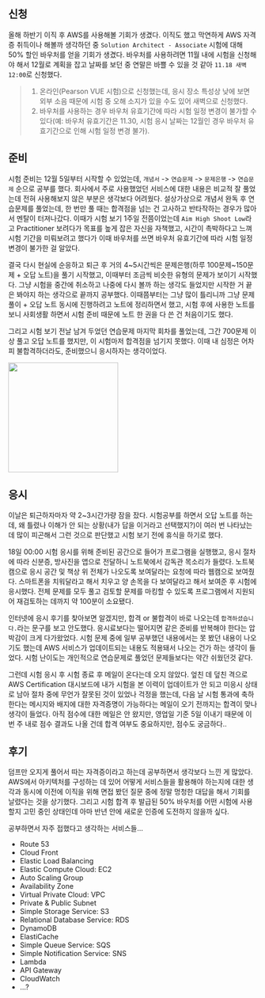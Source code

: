 ## 신청
올해 하반기 이직 후 AWS를 사용해볼 기회가 생겼다. 이직도 했고 막연하게 AWS 자격증 취득이나 해볼까 생각하던 중 `Solution Architect - Associate` 시험에 대해 50% 할인 바우처를 얻을 기회가 생겼다. 바우처를 사용하려면 11월 내에 시험을 신청해야 해서 12월로 계획을 잡고 날짜를 보던 중 연말은 바쁠 수 있을 것 같아 `11.18 새벽 12:00`로 신청했다.
> 1. 온라인(Pearson VUE 시험)으로 신청했는데, 응시 장소 특성상 낮에 보면 외부 소음 때문에 시험 중 오해 소지가 있을 수도 있어 새벽으로 신청했다.
> 2. 바우처를 사용하는 경우 바우처 유효기간에 따라 시험 일정 변경이 불가할 수 있다(예: 바우처 유효기간은 11.30, 시험 응시 날짜는 12월인 경우 바우처 유효기간으로 인해 시험 일정 변경 불가).

## 준비
시험 준비는 12월 5일부터 시작할 수 있었는데, `개념서` -> `연습문제` -> `문제은행` -> `연습문제` 순으로 공부를 했다. 회사에서 주로 사용했었던 서비스에 대한 내용은 비교적 잘 풀었는데 전혀 사용해보지 않은 부분은 생각보다 어려웠다. 설상가상으로 개념서 완독 후 연습문제를 풀었는데, 한 번만 풀 때는 합격점을 넘는 건 고사하고 반타작하는 경우가 많아서 멘탈이 터져나갔다. 이때가 시험 보기 1주일 전쯤이었는데 `Aim High Shoot Low`라고 Practitioner 보려다가 목표를 높게 잡은 자신을 자책했고, 시간이 촉박하다고 느껴 시험 기간을 미뤄보려고 했다가 이때 바우처를 쓰면 바우처 유효기간에 따라 시험 일정 변경이 불가한 걸 알았다.

결국 다시 현실에 순응하고 퇴근 후 거의 4~5시간씩은 문제은행(하루 100문제~150문제 + 오답 노트)을 풀기 시작했고, 이때부터 조금씩 비슷한 유형의 문제가 보이기 시작했다. 그냥 시험을 중간에 취소하고 나중에 다시 볼까 하는 생각도 들었지만 시작한 거 끝은 봐야지 하는 생각으로 끝까지 공부했다. 이때쯤부터는 그냥 많이 틀리니까 그냥 문제 풀이 + 오답 노트 동시에 진행하려고 노트에 정리하면서 했고, 시험 후에 사용한 노트를 보니 사회생활 하면서 시험 준비 때문에 노트 한 권을 다 쓴 건 처음이기도 했다.

그리고 시험 보기 전날 남겨 두었던 연습문제 마지막 회차를 풀었는데, 그간 700문제 이상 풀고 오답 노트를 했지만, 이 시험마저 합격점을 넘기지 못했다. 이때 내 심정은 어차피 불합격하더라도, 준비했으니 응시하자는 생각이었다.

<img src="https://user-images.githubusercontent.com/6668548/147077496-ee233831-e260-46ce-aeb0-c1dafb0880ca.png" width="222" height="222">

## 응시
이날은 퇴근하자마자 약 2~3시간가량 잠을 잤다. 시험공부를 하면서 오답 노트를 하는데, 왜 틀렸나 이해가 안 되는 상황(내가 답을 이거라고 선택했지?)이 여러 번 나타났는데 많이 피곤해서 그런 것으로 판단했고 시험 보기 전에 휴식을 하기로 했다.

18일 00:00 시험 응시를 위해 준비된 공간으로 들어가 프로그램을 실행했고, 응시 절차에 따라 신분증, 방사진을 앱으로 전달하니 노트북에서 감독관 목소리가 들렸다. 노트북 캠으로 응시 공간 및 책상 위 전체가 나오도록 보여달라는 요청에 따라 웹캠으로 보여줬다. 스마트폰을 치워달라고 해서 치우고 양 손목을 다 보여달라고 해서 보여준 후 시험에 응시했다. 전체 문제를 모두 풀고 검토할 문제를 마킹할 수 있도록 프로그램에서 지원되어 재검토하는 데까지 약 100분이 소요됐다.

인터넷에 응시 후기를 찾아보면 알겠지만, 합격 or 불합격이 바로 나오는데 `합격하셨습니다.`라는 문구를 보고 안도했다. 응시료보다는 떨어지면 같은 준비를 반복해야 한다는 압박감이 크게 다가왔었다. 시험 문제 중에 일부 공부했던 내용에서는 못 봤던 내용이 나오기도 했는데 AWS 서비스가 업데이트되는 내용도 적용돼서 나오는 건가 하는 생각이 들었다. 시험 난이도는 개인적으로 연습문제로 풀었던 문제들보다는 약간 쉬웠던것 같다.

그런데 시험 응시 후 시험 종료 후 메일이 온다는데 오지 않았다. 엎친 데 덮친 격으로 AWS Certification 대시보드에 내가 시험을 본 이력이 업데이트가 안 되고 미응시 상태로 남아 절차 중에 무언가 잘못된 것이 있었나  걱정을 했는데, 다음 날 시험 통과에 축하 한다는 메시지와 배지에 대한 자격증명이 가능하다는 메일이 오기 전까지는 합격이 맞나 생각이 들었다. 아직 점수에 대한 메일은 안 왔지만, 영업일 기준 5일 이내기 때문에 이번 주 내로 점수 결과도 나올 건데 합격 여부도 중요하지만, 점수도 궁금하다..

## 후기
덤프만 오지게 풀어서 따는 자격증이라고 하는데 공부하면서 생각보다 느낀 게 많았다. AWS에서 아키텍처를 구성하는 데 있어 어떻게 서비스들을 활용해야 하는지에 대한 생각과 동시에 이전에 이직을 위해 면접 봤던 질문 중에 정말 멍청한 대답을 해서 기회를 날렸다는 것을 상기했다. 그리고 시험 합격 후 발급된 50% 바우처를 어떤 시험에 사용할지 고민 중인 상태인데 아마 반년 안에 새로운 인증에 도전하지 않을까 싶다. 

공부하면서 자주 접했다고 생각하는 서비스들... 
* Route 53
* Cloud Front
* Elastic Load Balancing
* Elastic Compute Cloud: EC2
* Auto Scaling Group
* Availability Zone
* Virtual Private Cloud: VPC
* Private & Public Subnet
* Simple Storage Service: S3
* Relational Database Service: RDS
* DynamoDB
* ElastiCache
* Simple Queue Service: SQS
* Simple Notification Service: SNS
* Lambda
* API Gateway
* CloudWatch
* ...?
